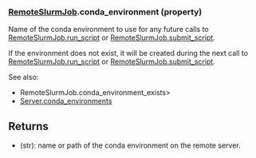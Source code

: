 ### [RemoteSlurmJob](RemoteSlurmJob.md).conda_environment (property)




Name of the conda environment to use for any future calls
to [RemoteSlurmJob.run_script](RemoteSlurmJob.run_script.md) or [RemoteSlurmJob.submit_script](RemoteSlurmJob.submit_script.md).

If the environment does not exist, it will be created during the next
call to [RemoteSlurmJob.run_script](RemoteSlurmJob.run_script.md) or [RemoteSlurmJob.submit_script](RemoteSlurmJob.submit_script.md).

See also:

* RemoteSlurmJob.conda_environment_exists&gt;
* [Server.conda_environments](Server.conda_environments.md)

Returns
-----------
* (str): name or path of the conda environment on the remote server.

